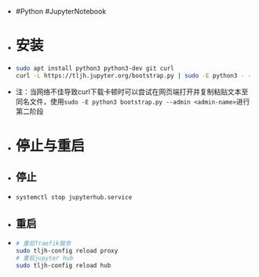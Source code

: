 - #Python #JupyterNotebook
- # 安装
- ```bash
  sudo apt install python3 python3-dev git curl
  curl -L https://tljh.jupyter.org/bootstrap.py | sudo -E python3 - --admin <admin-name>
  ```
- 注：当网络不佳导致curl下载卡顿时可以尝试在网页端打开并复制粘贴文本至同名文件，使用`sudo -E python3 bootstrap.py --admin <admin-name>`进行第二阶段
- # 停止与重启
- ## 停止
- ```bash
  systemctl stop jupyterhub.service
  ```
- ## 重启
- ```bash 
  # 重启Traefik服务
  sudo tljh-config reload proxy
  # 重启jupyter hub
  sudo tljh-config reload hub
  ```